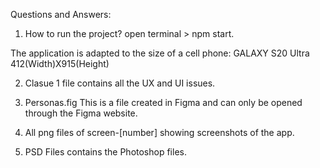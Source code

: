 Questions and Answers:

1. How to run the project?
open terminal > npm start.

The application is adapted to the size of a cell phone:
GALAXY S20 Ultra 412(Width)X915(Height)

2. Clasue 1 file contains all the UX and UI issues.

3. Personas.fig This is a file created in Figma and can only be opened through the Figma website.

4. All png files of screen-[number] showing screenshots of the app.

5. PSD Files contains the Photoshop files.
